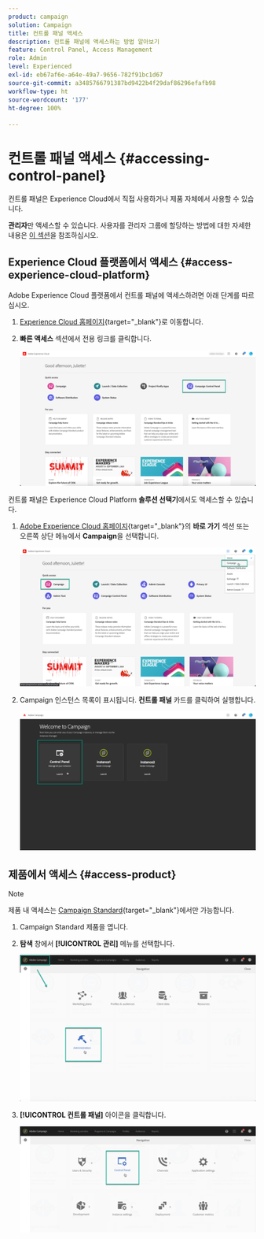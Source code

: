 ```yaml
---
product: campaign
solution: Campaign
title: 컨트롤 패널 액세스
description: 컨트롤 패널에 액세스하는 방법 알아보기
feature: Control Panel, Access Management
role: Admin
level: Experienced
exl-id: eb67af6e-a64e-49a7-9656-782f91bc1d67
source-git-commit: a3485766791387bd9422b4f29daf86296efafb98
workflow-type: ht
source-wordcount: '177'
ht-degree: 100%

---
```


# 컨트롤 패널 액세스 {#accessing-control-panel}

컨트롤 패널은 Experience Cloud에서 직접 사용하거나 제품 자체에서 사용할 수 있습니다.

**관리자**&#x200B;만 액세스할 수 있습니다. 사용자를 관리자 그룹에 할당하는 방법에 대한 자세한 내용은 [이 섹션](../../discover/using/managing-permissions.md)을 참조하십시오.

## Experience Cloud 플랫폼에서 액세스 {#access-experience-cloud-platform}

Adobe Experience Cloud 플랫폼에서 컨트롤 패널에 액세스하려면 아래 단계를 따르십시오.

1. [Experience Cloud 홈페이지](https://experiencecloud.adobe.com/){target="_blank"}로 이동합니다.

1. **빠른 액세스** 섹션에서 전용 링크를 클릭합니다.

   ![](assets/do-not-localize/quickaccess.png)

컨트롤 패널은 Experience Cloud Platform **솔루션 선택기**&#x200B;에서도 액세스할 수 있습니다.

1. [Adobe Experience Cloud 홈페이지](https://experiencecloud.adobe.com/){target="_blank"}의 **바로 가기** 섹션 또는 오른쪽 상단 메뉴에서 **Campaign**&#x200B;을 선택합니다.

   ![](assets/do-not-localize/control_panel_access1.png)

1. Campaign 인스턴스 목록이 표시됩니다. **컨트롤 패널** 카드를 클릭하여 실행합니다.

   ![](assets/do-not-localize/control_panel_access2.png)

## 제품에서 액세스 {#access-product}

>[!NOTE]
>
>제품 내 액세스는 [Campaign Standard](https://experienceleague.adobe.com/docs/campaign-standard/using/campaign-standard-home.html?lang=ko){target="_blank"}에서만 가능합니다.

1. Campaign Standard 제품을 엽니다.

1. **탐색** 창에서 **[!UICONTROL 관리]** 메뉴를 선택합니다.

   ![](assets/control_panel_access3.png)

1. **[!UICONTROL 컨트롤 패널]** 아이콘을 클릭합니다.

   ![](assets/control_panel_access4.png)
